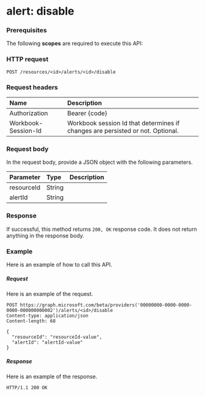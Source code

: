 # alert: disable


### Prerequisites
The following **scopes** are required to execute this API: 
### HTTP request
<!-- { "blockType": "ignored" } -->
```http
POST /resources/<id>/alerts/<id>/disable
```
### Request headers
| Name       | Description|
|:---------------|:----------|
| Authorization  | Bearer {code}|
| Workbook-Session-Id  | Workbook session Id that determines if changes are persisted or not. Optional.|

### Request body
In the request body, provide a JSON object with the following parameters.

| Parameter	   | Type	|Description|
|:---------------|:--------|:----------|
|resourceId|String||
|alertId|String||

### Response
If successful, this method returns `200, OK` response code. It does not return anything in the response body.

### Example
Here is an example of how to call this API.
##### Request
Here is an example of the request.
<!-- {
  "blockType": "request",
  "name": "alert_disable"
}-->
```http
POST https://graph.microsoft.com/beta/providers('00000000-0000-0000-0000-000000000002')/alerts/<id>/disable
Content-type: application/json
Content-length: 68

{
  "resourceId": "resourceId-value",
  "alertId": "alertId-value"
}
```

##### Response
Here is an example of the response. 
<!-- {
  "blockType": "response",
  "truncated": true,
  "@odata.type": "microsoft.graph.None"
} -->
```http
HTTP/1.1 200 OK
```

<!-- uuid: 8fcb5dbc-d5aa-4681-8e31-b001d5168d79
2015-10-25 14:57:30 UTC -->
<!-- {
  "type": "#page.annotation",
  "description": "alert: disable",
  "keywords": "",
  "section": "documentation",
  "tocPath": ""
}-->